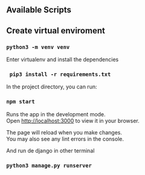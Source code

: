 ## Available Scripts

## Create virtual enviroment
### `python3 -m venv venv`

Enter virtualenv and install the dependencies

### ` pip3 install -r requirements.txt`

In the project directory, you can run:

### `npm start`

Runs the app in the development mode.\
Open [http://localhost:3000](http://localhost:3000) to view it in your browser.

The page will reload when you make changes.\
You may also see any lint errors in the console.

And run de django in other terminal

### `python3 manage.py runserver`